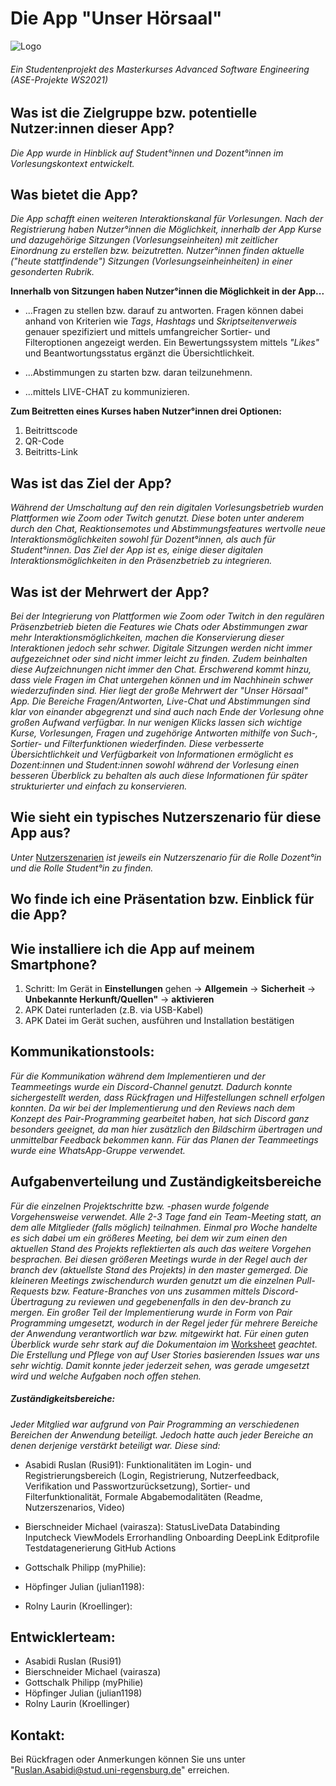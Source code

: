 # Die App "Unser Hörsaal" 
![Logo](https://user-images.githubusercontent.com/41992838/161822182-c512fcfe-fd7d-4f16-b5dd-5198e8fb5abc.png)

###### Ein Studentenprojekt des Masterkurses Advanced Software Engineering (ASE-Projekte WS2021)

## Was ist die Zielgruppe bzw. potentielle Nutzer:innen dieser App?
*Die App wurde in Hinblick auf Student°innen und Dozent°innen im Vorlesungskontext entwickelt.*

## Was bietet die App?
*Die App schafft einen weiteren Interaktionskanal für Vorlesungen. Nach der Registrierung haben Nutzer°innen die Möglichkeit, innerhalb der App Kurse und dazugehörige Sitzungen (Vorlesungseinheiten) mit zeitlicher Einordnung zu erstellen bzw. beizutretten. Nutzer°innen finden aktuelle ("heute stattfindende") Sitzungen (Vorlesungseinheinheiten) in einer gesonderten Rubrik.*

**Innerhalb von Sitzungen haben Nutzer°innen die Möglichkeit in der App...**

- ...Fragen zu stellen bzw. darauf zu antworten. Fragen können dabei anhand von Kriterien wie *Tags*, *Hashtags* und *Skriptseitenverweis* genauer spezifiziert und mittels umfangreicher Sortier- und Filteroptionen angezeigt werden. Ein Bewertungssystem mittels *"Likes"* und Beantwortungsstatus ergänzt die Übersichtlichkeit.

- ...Abstimmungen zu starten bzw. daran teilzunehmenn.

- ...mittels LIVE-CHAT zu kommunizieren.

**Zum Beitretten eines Kurses haben Nutzer°innen drei Optionen:**

1) Beitrittscode
2) QR-Code
3) Beitritts-Link

## Was ist das Ziel der App?
*Während der Umschaltung auf den rein digitalen Vorlesungsbetrieb wurden Plattformen wie Zoom oder Twitch genutzt. Diese boten unter anderem durch den Chat, Reaktionsemotes und Abstimmungsfeatures wertvolle neue Interaktionsmöglichkeiten sowohl für Dozent°innen, als auch für Student°innen. Das Ziel der App ist es, einige dieser digitalen Interaktionsmöglichkeiten in den Präsenzbetrieb zu integrieren.*

## Was ist der Mehrwert der App?
*Bei der Integrierung von Plattformen wie Zoom oder Twitch in den regulären Präsenzbetrieb bieten die Features wie Chats oder Abstimmungen zwar mehr Interaktionsmöglichkeiten, machen die Konservierung dieser Interaktionen jedoch sehr schwer. Digitale Sitzungen werden nicht immer aufgezeichnet oder sind nicht immer leicht zu finden. Zudem beinhalten diese Aufzeichnungen nicht immer den Chat. Erschwerend kommt hinzu, dass viele Fragen im Chat untergehen können und im Nachhinein schwer wiederzufinden sind. Hier liegt der große Mehrwert der "Unser Hörsaal" App. Die Bereiche Fragen/Antworten, Live-Chat und Abstimmungen sind klar von einander abgegrenzt und sind auch nach Ende der Vorlesung ohne großen Aufwand verfügbar. In nur wenigen Klicks lassen sich wichtige Kurse, Vorlesungen, Fragen und zugehörige Antworten mithilfe von Such-, Sortier- und Filterfunktionen wiederfinden. Diese verbesserte Übersichtlichkeit und Verfügbarkeit von Informationen ermöglicht es Dozent:innen und Student:innen sowohl während der Vorlesung einen besseren Überblick zu behalten als auch diese Informationen für später strukturierter und einfach zu konservieren.*

## Wie sieht ein typisches Nutzerszenario für diese App aus?

*Unter* [Nutzerszenarien](https://github.com/ASE-Projekte-WS-2021/ase-ws-21-unser-horsaal/wiki/Nutzerszenarien) *ist jeweils ein Nutzerszenario für die Rolle Dozent°in und die Rolle Student°in zu finden.*

## Wo finde ich eine Präsentation bzw. Einblick für die App?


## Wie installiere ich die App auf meinem Smartphone?
1. Schritt: Im Gerät in **Einstellungen** gehen -> **Allgemein** -> **Sicherheit** -> **Unbekannte Herkunft/Quellen"** -> **aktivieren**
2. APK Datei runterladen (z.B. via USB-Kabel)
3. APK Datei im Gerät suchen, ausführen und Installation bestätigen

## Kommunikationstools:
*Für die Kommunikation während dem Implementieren und der Teammeetings wurde ein Discord-Channel genutzt. Dadurch konnte sichergestellt werden, dass Rückfragen und Hilfestellungen schnell erfolgen konnten. Da wir bei der Implementierung und den Reviews nach dem Konzept des Pair-Programming gearbeitet haben, hat sich Discord ganz besonders geeignet, da man hier zusätzlich den Bildschirm übertragen und unmittelbar Feedback bekommen kann. Für das Planen der Teammeetings wurde eine WhatsApp-Gruppe verwendet.*

## Aufgabenverteilung und Zuständigkeitsbereiche
*Für die einzelnen Projektschritte bzw. -phasen wurde folgende Vorgehensweise verwendet. Alle 2-3 Tage fand ein Team-Meeting statt, an dem alle Mitglieder (falls möglich) teilnahmen. Einmal pro Woche handelte es sich dabei um ein größeres Meeting, bei dem wir zum einen den aktuellen Stand des Projekts reflektierten als auch das weitere Vorgehen besprachen. Bei diesen größeren Meetings wurde in der Regel auch der branch dev (aktuellste Stand des Projekts) in den master gemerged. Die kleineren Meetings zwischendurch wurden genutzt um die einzelnen Pull-Requests bzw. Feature-Branches von uns zusammen mittels Discord-Übertragung zu reviewen und gegebenenfalls in den dev-branch zu mergen. Ein großer Teil der Implementierung wurde in Form von Pair Programming umgesetzt, wodurch in der Regel jeder für mehrere Bereiche der Anwendung verantwortlich war bzw. mitgewirkt hat. Für einen guten Überblick wurde sehr stark auf die Dokumentaion im* [Worksheet](https://github.com/ASE-Projekte-WS-2021/ase-ws-21-unser-horsaal/projects/2) *geachtet. Die Erstellung und Pflege von auf User Stories basierenden Issues war uns sehr wichtig. Damit konnte jeder jederzeit sehen, was gerade umgesetzt wird und welche Aufgaben noch offen stehen.*

##### Zuständigkeitsbereiche:
*Jeder Mitglied war aufgrund von Pair Programming an verschiedenen Bereichen der Anwendung beteiligt. Jedoch hatte auch jeder Bereiche an denen derjenige verstärkt beteiligt war. Diese sind:*

- Asabidi Ruslan (Rusi91): Funktionalitäten im Login- und Registrierungsbereich (Login, Registrierung, Nutzerfeedback, Verifikation und Passwortzurücksetzung), Sortier- und Filterfunktionalität, Formale Abgabemodalitäten (Readme, Nutzerszenarios, Video)

- Bierschneider Michael (vairasza): 
StatusLiveData
Databinding
Inputcheck ViewModels
Errorhandling
Onboarding
DeepLink
Editprofile
Testdatagenerierung
GitHub Actions
- Gottschalk Philipp (myPhilie):

- Höpfinger Julian (julian1198):

- Rolny Laurin (Kroellinger):


## Entwicklerteam:

- Asabidi Ruslan (Rusi91)
- Bierschneider Michael (vairasza)
- Gottschalk Philipp (myPhilie)
- Höpfinger Julian (julian1198)
- Rolny Laurin (Kroellinger)

## Kontakt:
Bei Rückfragen oder Anmerkungen können Sie uns unter "Ruslan.Asabidi@stud.uni-regensburg.de" erreichen.
